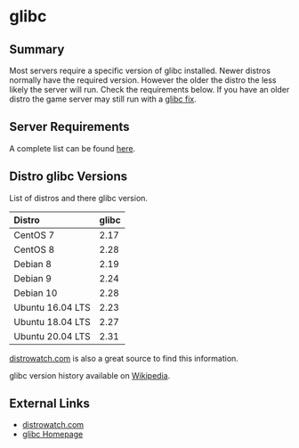 # glibc

## Summary

Most servers require a specific version of glibc installed. Newer distros normally have the required version. However the older the distro the less likely the server will run. Check the requirements below. If you have an older distro the game server may still run with a [glibc fix](glibc.md#glibc-fixes).

## Server Requirements

A complete list can be found [here](https://linuxgsm.com/data/glibc).

## Distro glibc Versions

List of distros and there glibc version.

| Distro | glibc |
| :--- | :--- |
| CentOS 7 | 2.17 |
| CentOS 8 | 2.28 |
| Debian 8 | 2.19 |
| Debian 9 | 2.24 |
| Debian 10 | 2.28 |
| Ubuntu 16.04 LTS | 2.23 |
| Ubuntu 18.04 LTS | 2.27 |
| Ubuntu 20.04 LTS | 2.31 |

[distrowatch.com](http://distrowatch.com) is also a great source to find this information.

glibc version history available on [Wikipedia](https://en.wikipedia.org/wiki/GNU_C_Library#Version_history).

## External Links

* [distrowatch.com](http://distrowatch.com/)
* [glibc Homepage](http://www.gnu.org/software/libc/)

